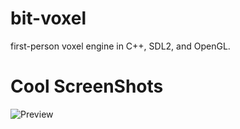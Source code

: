 # bit-voxel
first-person voxel engine in C++, SDL2, and OpenGL.

# Cool ScreenShots
![Preview](https://i.imgur.com/jRHNbBV.png "voxel Terrain!")
